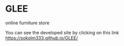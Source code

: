 # GLEE
online furniture store

You can see the developed site by clicking on this link https://sokolm333.github.io/GLEE/
